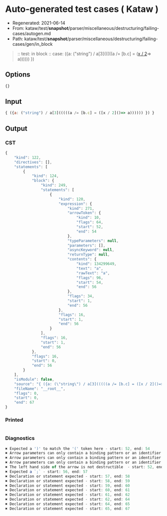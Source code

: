 # Auto-generated test cases ( Kataw )
- Regenerated: 2021-06-14
- From: kataw/test/__snapshot__/parser/miscellaneous/destructuring/failing-cases/autogen.md
- Path: kataw/test/__snapshot__/parser/miscellaneous/destructuring/failing-cases/gen/in_block
> :: test: in block
> :: case: ({a: ("string") / a[3](((((a /= [b.c] = ([x / 2]()=> a)))))) })
## Options

`````js
{}
`````
## Input

`````js
{ ({a: ("string") / a[3](((((a /= [b.c] = ([x / 2]()=> a)))))) }) }
`````
## Output

### CST

```javascript
{
    "kind": 122,
    "directives": [],
    "statements": [
        {
            "kind": 124,
            "block": {
                "kind": 249,
                "statements": [
                    {
                        "kind": 120,
                        "expression": {
                            "kind": 271,
                            "arrowToken": {
                                "kind": 10,
                                "flags": 64,
                                "start": 52,
                                "end": 54
                            },
                            "typeParameters": null,
                            "parameters": [],
                            "asyncKeyword": null,
                            "returnType": null,
                            "contents": {
                                "kind": 134299649,
                                "text": "a",
                                "rawText": "a",
                                "flags": 96,
                                "start": 54,
                                "end": 56
                            },
                            "flags": 34,
                            "start": 1,
                            "end": 56
                        },
                        "flags": 16,
                        "start": 1,
                        "end": 56
                    }
                ],
                "flags": 16,
                "start": 1,
                "end": 56
            },
            "flags": 16,
            "start": 0,
            "end": 56
        }
    ],
    "isModule": false,
    "source": "{ ({a: (\"string\") / a[3](((((a /= [b.c] = ([x / 2]()=> a)))))) }) }",
    "fileName": "__root__",
    "flags": 0,
    "start": 0,
    "end": 67
}
```

### Printed

```javascript

```

### Diagnostics

```javascript
✖ Expected a ')' to match the '(' token here - start: 52, end: 54
✖ Arrow parameters can only contain a binding pattern or an identifier - start: 27, end: 54
✖ Arrow parameters can only contain a binding pattern or an identifier - start: 26, end: 54
✖ Arrow parameters can only contain a binding pattern or an identifier - start: 25, end: 54
✖ The left hand side of the arrow is not destructible  - start: 52, end: 54
✖ Expected a `;` - start: 56, end: 57
✖ Declaration or statement expected - start: 57, end: 58
✖ Declaration or statement expected - start: 58, end: 59
✖ Declaration or statement expected - start: 59, end: 60
✖ Declaration or statement expected - start: 60, end: 61
✖ Declaration or statement expected - start: 61, end: 62
✖ Declaration or statement expected - start: 62, end: 64
✖ Declaration or statement expected - start: 64, end: 65
✖ Declaration or statement expected - start: 65, end: 67

```

